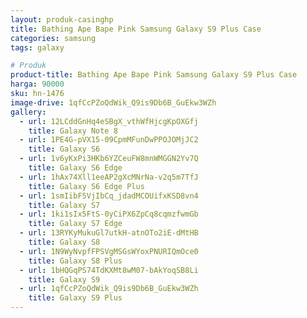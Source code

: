 ```yaml
---
layout: produk-casinghp
title: Bathing Ape Bape Pink Samsung Galaxy S9 Plus Case
categories: samsung
tags: galaxy

# Produk
product-title: Bathing Ape Bape Pink Samsung Galaxy S9 Plus Case
harga: 90000
sku: hn-1476
image-drive: 1qfCcPZoQdWik_Q9is9Db6B_GuEkw3WZh
gallery:
  - url: 12LCddGnHq4eSBgX_vthWfHjcgKpOXGfj
    title: Galaxy Note 8
  - url: 1PE4G-pVX15-09CpmMFunDwPPOJOMjJC2
    title: Galaxy S6
  - url: 1v6yKxPi3HKb6YZCeuFW8mnWMGGN2Yv7Q
    title: Galaxy S6 Edge
  - url: 1hAx74Xll1eeAP2gXcMNrNa-v2q5m7TfJ
    title: Galaxy S6 Edge Plus
  - url: 1smIibF5VjIbCq_jdadMCOUifxKSD8vn4
    title: Galaxy S7
  - url: 1ki1sIx5FtS-0yCiPX6ZpCq8cqmzfwmGb
    title: Galaxy S7 Edge
  - url: 13RYKyMukuGl7utkH-atnOTo2iE-dMtHB
    title: Galaxy S8
  - url: 1N9WyNvpfFPSVgMSGsWYoxPNURIQmOce0
    title: Galaxy S8 Plus
  - url: 1bHQGqPS74TdKXMt8wM07-bAkYoqSB8Li
    title: Galaxy S9
  - url: 1qfCcPZoQdWik_Q9is9Db6B_GuEkw3WZh
    title: Galaxy S9 Plus
---
```

